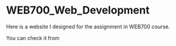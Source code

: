 # WEB700_Web_Development

Here is a website I designed for the assignment in WEB700 course.

You can check it from 
